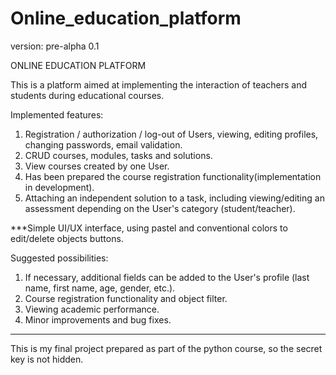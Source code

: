 # Online_education_platform

version: pre-alpha 0.1

ONLINE EDUCATION PLATFORM

This is a platform aimed at implementing the interaction of teachers and students during educational courses.

Implemented features:
1. Registration / authorization / log-out of Users, viewing, editing profiles, changing passwords, email validation.
2. CRUD courses, modules, tasks and solutions.
3. View courses created by one User.
4. Has been prepared the course registration functionality(implementation in development).
5. Attaching an independent solution to a task, including viewing/editing an assessment depending on the User's category (student/teacher).

***Simple UI/UX interface, using pastel and conventional colors to edit/delete objects buttons.

Suggested possibilities:
1. If necessary, additional fields can be added to the User's profile (last name, first name, age, gender, etc.).
2. Course registration functionality and object filter.
3. Viewing academic performance.
4. Minor improvements and bug fixes.

***
This is my final project prepared as part of the python course, so the secret key is not hidden.

